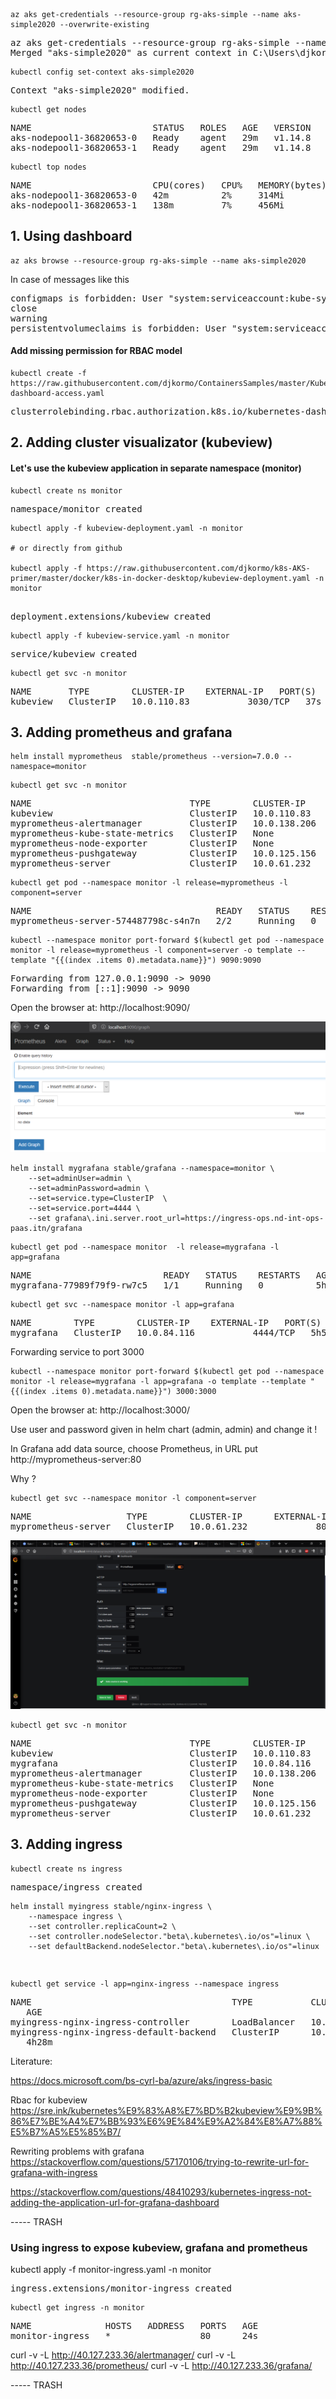 
```console
az aks get-credentials --resource-group rg-aks-simple --name aks-simple2020 --overwrite-existing
```

<pre>
az aks get-credentials --resource-group rg-aks-simple --name aks-simple2020 --overwrite-existing
Merged "aks-simple2020" as current context in C:\Users\djkor\.kube\config
</pre>

```console
kubectl config set-context aks-simple2020
```
<pre>
Context "aks-simple2020" modified.
</pre>

```console
kubectl get nodes
```
<pre>
NAME                       STATUS   ROLES   AGE   VERSION
aks-nodepool1-36820653-0   Ready    agent   29m   v1.14.8
aks-nodepool1-36820653-1   Ready    agent   29m   v1.14.8
</pre>

```console
kubectl top nodes
```
<pre>
NAME                       CPU(cores)   CPU%   MEMORY(bytes)   MEMORY%   
aks-nodepool1-36820653-0   42m          2%     314Mi           20%
aks-nodepool1-36820653-1   138m         7%     456Mi           29%       
</pre>

## 1. Using dashboard 
```console
az aks browse --resource-group rg-aks-simple --name aks-simple2020
```

In case of messages like this
<pre>
configmaps is forbidden: User "system:serviceaccount:kube-system:kubernetes-dashboard" cannot list resource "configmaps" in API group "" in the namespace "default"
close
warning
persistentvolumeclaims is forbidden: User "system:serviceaccount:kube-system:kubernetes-dashboard" cannot list resource "persistentvolumeclaims" in API group "" in the namespace "default" 
</pre>

#### Add missing permission for RBAC model
```console
kubectl create -f https://raw.githubusercontent.com/djkormo/ContainersSamples/master/Kubernetes/AKS/kube-dashboard-access.yaml
```
<pre>
clusterrolebinding.rbac.authorization.k8s.io/kubernetes-dashboard created
</pre>

##  2. Adding cluster visualizator (kubeview)  

#### Let's use the kubeview application  in separate namespace (monitor)
```console
kubectl create ns monitor
```
<pre>
namespace/monitor created
</pre>


```console
kubectl apply -f kubeview-deployment.yaml -n monitor

# or directly from github 

kubectl apply -f https://raw.githubusercontent.com/djkormo/k8s-AKS-primer/master/docker/k8s-in-docker-desktop/kubeview-deployment.yaml -n monitor


```
 
<pre>
deployment.extensions/kubeview created
</pre>

```console
kubectl apply -f kubeview-service.yaml -n monitor
```
<pre>
service/kubeview created
</pre>

```console
kubectl get svc -n monitor
```
<pre>
NAME       TYPE        CLUSTER-IP    EXTERNAL-IP   PORT(S)    AGE
kubeview   ClusterIP   10.0.110.83   <none>        3030/TCP   37s
</pre>

## 3. Adding prometheus and grafana

```console
helm install myprometheus  stable/prometheus --version=7.0.0 --namespace=monitor
```

```console
kubectl get svc -n monitor
```
<pre>
NAME                              TYPE        CLUSTER-IP     EXTERNAL-IP   PORT(S)    AGE
kubeview                          ClusterIP   10.0.110.83    <none>        3030/TCP   2m35s
myprometheus-alertmanager         ClusterIP   10.0.138.206   <none>        80/TCP     56s
myprometheus-kube-state-metrics   ClusterIP   None           <none>        80/TCP     56s
myprometheus-node-exporter        ClusterIP   None           <none>        9100/TCP   56s
myprometheus-pushgateway          ClusterIP   10.0.125.156   <none>        9091/TCP   56s
myprometheus-server               ClusterIP   10.0.61.232    <none>        80/TCP     56s
</pre>


```console
kubectl get pod --namespace monitor -l release=myprometheus -l component=server  
```
<pre>
NAME                                   READY   STATUS    RESTARTS   AGE
myprometheus-server-574487798c-s4n7n   2/2     Running   0          5h54m
</pre>


```console
kubectl --namespace monitor port-forward $(kubectl get pod --namespace monitor -l release=myprometheus -l component=server -o template --template "{{(index .items 0).metadata.name}}") 9090:9090
```
<pre>
Forwarding from 127.0.0.1:9090 -> 9090
Forwarding from [::1]:9090 -> 9090
</pre>

Open the browser at:
http://localhost:9090/


![Prometheus dashboard](prometheus_at_9090.png)




```console
helm install mygrafana stable/grafana --namespace=monitor \
    --set=adminUser=admin \
    --set=adminPassword=admin \
    --set=service.type=ClusterIP  \
    --set=service.port=4444 \
    --set grafana\.ini.server.root_url=https://ingress-ops.nd-int-ops-paas.itn/grafana
```

```console
kubectl get pod --namespace monitor  -l release=mygrafana -l app=grafana
```
<pre>
NAME                         READY   STATUS    RESTARTS   AGE
mygrafana-77989f79f9-rw7c5   1/1     Running   0          5h54m
</pre>

```console
kubectl get svc --namespace monitor -l app=grafana
```
<pre>
NAME        TYPE        CLUSTER-IP    EXTERNAL-IP   PORT(S)    AGE
mygrafana   ClusterIP   10.0.84.116   <none>        4444/TCP   5h54m
</pre>

Forwarding service to port 3000

```console
kubectl --namespace monitor port-forward $(kubectl get pod --namespace monitor -l release=mygrafana -l app=grafana -o template --template "{{(index .items 0).metadata.name}}") 3000:3000
```

Open the browser at:
http://localhost:3000/

Use user and password given in  helm chart (admin, admin) and change it ! 

In Grafana add data source, choose Prometheus, in URL put
http://myprometheus-server:80

Why ?

```console
kubectl get svc --namespace monitor -l component=server
```

<pre>
NAME                  TYPE        CLUSTER-IP      EXTERNAL-IP   PORT(S)   AGE
myprometheus-server   ClusterIP   10.0.61.232     <none>        80/TCP     6m34s
</pre>

![Grafana datasource](grafana-datasource.png)


```console
kubectl get svc -n monitor
```
<pre>
NAME                              TYPE        CLUSTER-IP     EXTERNAL-IP   PORT(S)    AGE
kubeview                          ClusterIP   10.0.110.83    <none>        3030/TCP   8m13s
mygrafana                         ClusterIP   10.0.84.116    <none>        4444/TCP   98s
myprometheus-alertmanager         ClusterIP   10.0.138.206   <none>        80/TCP     6m34s
myprometheus-kube-state-metrics   ClusterIP   None           <none>        80/TCP     6m34s
myprometheus-node-exporter        ClusterIP   None           <none>        9100/TCP   6m34s
myprometheus-pushgateway          ClusterIP   10.0.125.156   <none>        9091/TCP   6m34s
myprometheus-server               ClusterIP   10.0.61.232    <none>        80/TCP     6m34s
</pre>




## 3. Adding ingress

```console 
kubectl create ns ingress
```
<pre>
namespace/ingress created
</pre>

```console
helm install myingress stable/nginx-ingress \
    --namespace ingress \
    --set controller.replicaCount=2 \
    --set controller.nodeSelector."beta\.kubernetes\.io/os"=linux \
    --set defaultBackend.nodeSelector."beta\.kubernetes\.io/os"=linux
```    
<pre>

</pre>

```console
kubectl get service -l app=nginx-ingress --namespace ingress
```
<pre>
NAME                                      TYPE           CLUSTER-IP    EXTERNAL-IP     PORT(S)
   AGE
myingress-nginx-ingress-controller        LoadBalancer   10.0.147.79   40.127.233.36   80:31253/TCP,443:30893/TCP   4h28m
myingress-nginx-ingress-default-backend   ClusterIP      10.0.232.54   <none>          80/TCP
   4h28m
</pre>




Literature:

https://docs.microsoft.com/bs-cyrl-ba/azure/aks/ingress-basic

Rbac for kubeview
https://sre.ink/kubernetes%E9%83%A8%E7%BD%B2kubeview%E9%9B%86%E7%BE%A4%E7%BB%93%E6%9E%84%E9%A2%84%E8%A7%88%E5%B7%A5%E5%85%B7/

Rewriting problems with grafana
https://stackoverflow.com/questions/57170106/trying-to-rewrite-url-for-grafana-with-ingress

https://stackoverflow.com/questions/48410293/kubernetes-ingress-not-adding-the-application-url-for-grafana-dashboard




----- TRASH

### Using ingress to expose kubeview, grafana and prometheus

kubectl apply -f monitor-ingress.yaml -n monitor

<pre>
ingress.extensions/monitor-ingress created
</pre>

```console
kubectl get ingress -n monitor
```
<pre>
NAME              HOSTS   ADDRESS   PORTS   AGE
monitor-ingress   *                 80      24s
</pre>



curl -v -L  http://40.127.233.36/alertmanager/
curl -v -L  http://40.127.233.36/prometheus/
curl -v -L  http://40.127.233.36/grafana/


----- TRASH